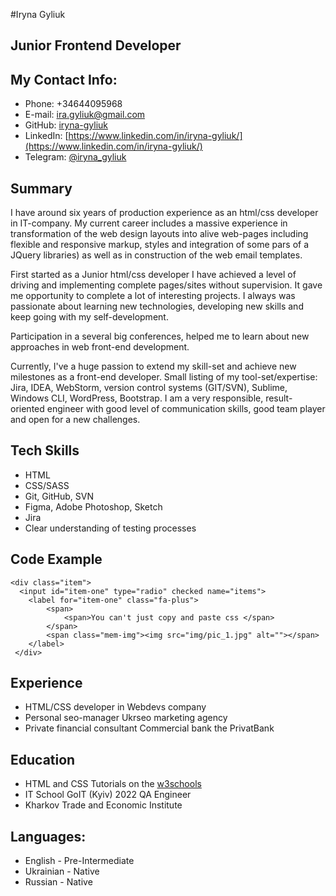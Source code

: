 #Iryna Gyliuk

## Junior Frontend Developer

## My Contact Info:
* Phone: +34644095968
* E-mail: ira.gyliuk@gmail.com
* GitHub: [iryna-gyliuk](https://github.com/iryna-gyliuk)
* LinkedIn: [https://www.linkedin.com/in/iryna-gyliuk/](https://www.linkedin.com/in/iryna-gyliuk/)
* Telegram: [@iryna_gyliuk](https://t.me/iryna_gyliuk)

## Summary
I have around six years of production experience as an html/css developer in IT-company.
My current career includes a massive experience in transformation of the web design layouts into alive 
web-pages including flexible and responsive markup, styles and integration of some pars of a JQuery libraries) 
as well as in construction of the web email templates. 

First started as a Junior html/css developer I have achieved a level of driving and implementing complete pages/sites without supervision. 
It gave me opportunity to complete a lot of interesting projects.
I always was passionate about learning new technologies, developing new skills and keep going with my self-development.
 
Participation in a several big conferences, helped me to learn about new approaches in web front-end development.

Currently, I've a huge passion to extend my skill-set and achieve new milestones as a front-end developer.
Small listing of my tool-set/expertise: Jira, IDEA, WebStorm, version control systems (GIT/SVN), Sublime, Windows CLI, WordPress, Bootstrap. 
I am a very responsible, result-oriented engineer with good level of communication skills, good team player and open for a new challenges.

## Tech Skills

* HTML
* CSS/SASS
* Git, GitHub, SVN
* Figma, Adobe Photoshop, Sketch
* Jira
* Clear understanding of testing processes

## Code Example
  ```
  <div class="item">
    <input id="item-one" type="radio" checked name="items">
      <label for="item-one" class="fa-plus">
          <span>
              <span>You can't just copy and paste css </span>
          </span>
          <span class="mem-img"><img src="img/pic_1.jpg" alt=""></span>
      </label>
   </div>
```
## Experience
* HTML/CSS developer in Webdevs company
* Personal seo-manager Ukrseo  marketing agency
* Private financial consultant Commercial bank the PrivatBank 

## Education
* HTML and CSS Tutorials on the [w3schools](https://www.w3schools.com/)
* IT School GoIT (Kyiv) 2022 QA Engineer
* Kharkov Trade and Economic Institute

## Languages:
* English - Pre-Intermediate
* Ukrainian - Native
* Russian - Native

 